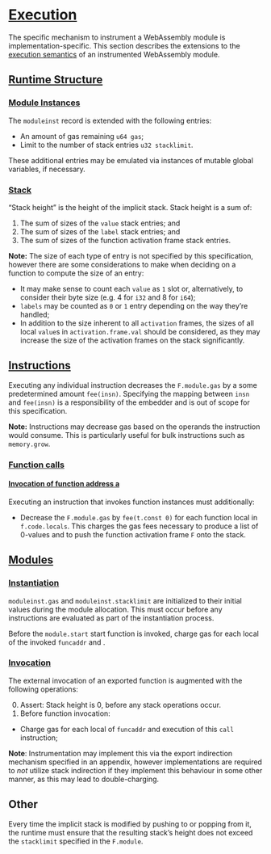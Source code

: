 # [Execution](https://www.w3.org/TR/wasm-core-1/#execution%E2%91%A1)

The specific mechanism to instrument a WebAssembly module is implementation-specific. This section
describes the extensions to the [execution
semantics](https://www.w3.org/TR/wasm-core-1/#execution%E2%91%A1) of an instrumented WebAssembly
module.

## [Runtime Structure](https://www.w3.org/TR/wasm-core-1/#runtime-structure%E2%91%A0)

### [Module Instances](https://www.w3.org/TR/wasm-core-1/#module-instances%E2%91%A0)

The `moduleinst` record is extended with the following entries:

* An amount of gas remaining `u64 gas`;
* Limit to the number of stack entries `u32 stacklimit`.

These additional entries may be emulated via instances of mutable global variables, if necessary.

### [Stack](https://www.w3.org/TR/wasm-core-1/#stack%E2%91%A0)

<!--
TODO: Do we need to keep track of labels? I don't believe this to be strictly necessary
outside of e.g. interpreters, but I worry that if we don't keep track of them now, then we'd be in
a world of pain when or if they start mattering more.
-->

“Stack height” is the height of the implicit stack. Stack height is a sum of:

1. The sum of sizes of the `value` stack entries; and
2. The sum of sizes of the `label` stack entries; and
3. The sum of sizes of the function activation frame stack entries.

**Note:** The size of each type of entry is not specified by this specification, however there are
some considerations to make when deciding on a function to compute the size of an entry:

* It may make sense to count each `value` as `1` slot or, alternatively, to consider their byte
  size (e.g. 4 for `i32` and 8 for `i64`);
* `labels` may be counted as `0` or `1` entry depending on the way they’re handled;
* In addition to the size inherent to all `activation` frames, the sizes of all local `value`s in
  `activation.frame.val` should be considered, as they may increase the size of the activation
  frames on the stack significantly.

## [Instructions]()

Executing any individual instruction decreases the `F.module.gas` by a some predetermined amount
`fee(insn)`. Specifying the mapping between `insn` and `fee(insn)` is a responsibility of the
embedder and is out of scope for this specification.

**Note:** Instructions may decrease gas based on the operands the instruction would consume. This
is particularly useful for bulk instructions such as `memory.grow`.

### [Function calls]()

#### [Invocation of function address a]()

Executing an instruction that invokes function instances must additionally:

* Decrease the `F.module.gas` by `fee(t.const 0)` for each function local in `f.code.locals`.
  This charges the gas fees necessary to produce a list of 0-values and to push the function
  activation frame `F` onto the stack.

<!--
TODO: should this have a separate pseudo-instruction for this instead of piggy-backing on
`t.const`?
-->

<!--
TODO:

#### [Host functions]()

Should we charge fees before calling out to a host function? Should this be a part of the spec?
-->

## [Modules](https://www.w3.org/TR/wasm-core-1/#modules%E2%91%A5)

### [Instantiation]()

`moduleinst.gas` and `moduleinst.stacklimit` are initialized to their initial values during the
module allocation. This must occur before any instructions are evaluated as part of the
instantiation process.

Before the `module.start` start function is invoked, charge gas for each local of the invoked
`funcaddr` and .

### [Invocation](https://www.w3.org/TR/wasm-core-1/#invocation%E2%91%A1)

The external invocation of an exported function is augmented with the following operations:

0. Assert: Stack height is 0, before any stack operations occur.
9. Before function invocation:
  * Charge gas for each local of `funcaddr` and execution of this `call` instruction;

**Note**: Instrumentation may implement this via the export indirection mechanism specified in an
appendix, however implementations are required to _not_ utilize stack indirection if they implement
this behaviour in some other manner, as this may lead to double-charging.

## Other

Every time the implicit stack is modified by pushing to or popping from it, the runtime must ensure
that the resulting stack’s height does not exceed the `stacklimit` specified in the `F.module`.
